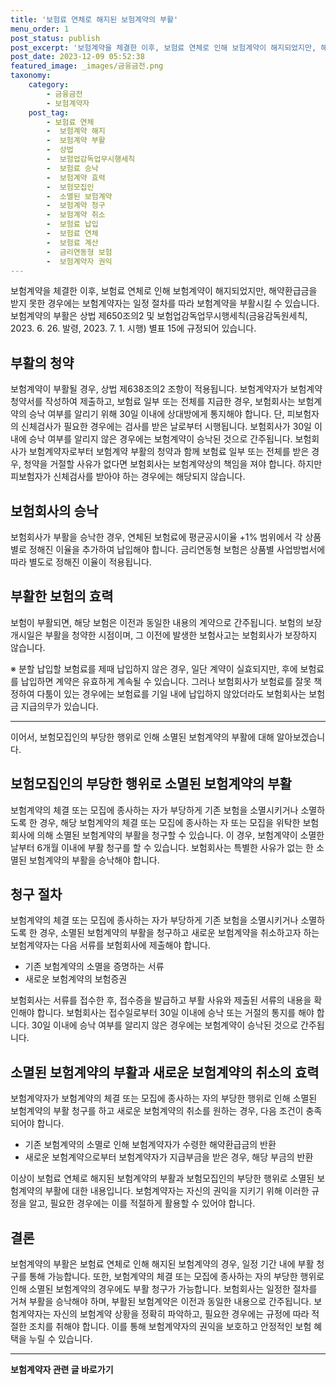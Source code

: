 ```yaml
---
title: '보험료 연체로 해지된 보험계약의 부활'
menu_order: 1
post_status: publish
post_excerpt: '보험계약을 체결한 이후, 보험료 연체로 인해 보험계약이 해지되었지만, 해약환급금을 받지 못한 경우에는 보험계약자는 일정 절차를 따라 보험계약을 부활시킬 수 있습니다. 보험계약의 부활은 상법 제650조의2 및 보험업감독업무시행세칙 금융감독원세칙, 2023. 6. 26. 발령, 2023. 7. 1. 시행  별표 15에 규정되어 있습니다.'
post_date: 2023-12-09 05:52:38
featured_image: _images/금융금전.png
taxonomy:
    category:
        - 금융금전
        - 보험계약자
    post_tag:
        - 보험료 연체
        -  보험계약 해지
        -  보험계약 부활
        -  상법
        -  보험업감독업무시행세칙
        -  보험료 승낙
        -  보험계약 효력
        -  보험모집인
        -  소멸된 보험계약
        -  보험계약 청구
        -  보험계약 취소
        -  보험료 납입
        -  보험료 연체
        -  보험료 계산
        -  금리연동형 보험
        -  보험계약자 권익
---
```



보험계약을 체결한 이후, 보험료 연체로 인해 보험계약이 해지되었지만, 해약환급금을 받지 못한 경우에는 보험계약자는 일정 절차를 따라 보험계약을 부활시킬 수 있습니다. 보험계약의 부활은 상법 제650조의2 및 보험업감독업무시행세칙(금융감독원세칙, 2023. 6. 26. 발령, 2023. 7. 1. 시행) 별표 15에 규정되어 있습니다. 

## 부활의 청약

보험계약이 부활될 경우, 상법 제638조의2 조항이 적용됩니다. 보험계약자가 보험계약 청약서를 작성하여 제출하고, 보험료 일부 또는 전체를 지급한 경우, 보험회사는 보험계약의 승낙 여부를 알리기 위해 30일 이내에 상대방에게 통지해야 합니다. 단, 피보험자의 신체검사가 필요한 경우에는 검사를 받은 날로부터 시행됩니다. 보험회사가 30일 이내에 승낙 여부를 알리지 않은 경우에는 보험계약이 승낙된 것으로 간주됩니다. 보험회사가 보험계약자로부터 보험계약 부활의 청약과 함께 보험료 일부 또는 전체를 받은 경우, 청약을 거절할 사유가 없다면 보험회사는 보험계약상의 책임을 져야 합니다. 하지만 피보험자가 신체검사를 받아야 하는 경우에는 해당되지 않습니다.

## 보험회사의 승낙

보험회사가 부활을 승낙한 경우, 연체된 보험료에 평균공시이율 +1% 범위에서 각 상품별로 정해진 이율을 추가하여 납입해야 합니다. 금리연동형 보험은 상품별 사업방법서에 따라 별도로 정해진 이율이 적용됩니다.

## 부활한 보험의 효력

보험이 부활되면, 해당 보험은 이전과 동일한 내용의 계약으로 간주됩니다. 보험의 보장 개시일은 부활을 청약한 시점이며, 그 이전에 발생한 보험사고는 보험회사가 보장하지 않습니다.

※ 분할 납입할 보험료를 제때 납입하지 않은 경우, 일단 계약이 실효되지만, 후에 보험료를 납입하면 계약은 유효하게 계속될 수 있습니다. 그러나 보험회사가 보험료를 잘못 책정하여 다툼이 있는 경우에는 보험료를 기일 내에 납입하지 않았더라도 보험회사는 보험금 지급의무가 있습니다.

---

이어서, 보험모집인의 부당한 행위로 인해 소멸된 보험계약의 부활에 대해 알아보겠습니다.

## 보험모집인의 부당한 행위로 소멸된 보험계약의 부활

보험계약의 체결 또는 모집에 종사하는 자가 부당하게 기존 보험을 소멸시키거나 소멸하도록 한 경우, 해당 보험계약의 체결 또는 모집에 종사하는 자 또는 모집을 위탁한 보험회사에 의해 소멸된 보험계약의 부활을 청구할 수 있습니다. 이 경우, 보험계약이 소멸한 날부터 6개월 이내에 부활 청구를 할 수 있습니다. 보험회사는 특별한 사유가 없는 한 소멸된 보험계약의 부활을 승낙해야 합니다.

## 청구 절차

보험계약의 체결 또는 모집에 종사하는 자가 부당하게 기존 보험을 소멸시키거나 소멸하도록 한 경우, 소멸된 보험계약의 부활을 청구하고 새로운 보험계약을 취소하고자 하는 보험계약자는 다음 서류를 보험회사에 제출해야 합니다.

- 기존 보험계약의 소멸을 증명하는 서류
- 새로운 보험계약의 보험증권

보험회사는 서류를 접수한 후, 접수증을 발급하고 부활 사유와 제출된 서류의 내용을 확인해야 합니다. 보험회사는 접수일로부터 30일 이내에 승낙 또는 거절의 통지를 해야 합니다. 30일 이내에 승낙 여부를 알리지 않은 경우에는 보험계약이 승낙된 것으로 간주됩니다.

## 소멸된 보험계약의 부활과 새로운 보험계약의 취소의 효력

보험계약자가 보험계약의 체결 또는 모집에 종사하는 자의 부당한 행위로 인해 소멸된 보험계약의 부활 청구를 하고 새로운 보험계약의 취소를 원하는 경우, 다음 조건이 충족되어야 합니다.

- 기존 보험계약의 소멸로 인해 보험계약자가 수령한 해약환급금의 반환
- 새로운 보험계약으로부터 보험계약자가 지급부금을 받은 경우, 해당 부금의 반환

이상이 보험료 연체로 해지된 보험계약의 부활과 보험모집인의 부당한 행위로 소멸된 보험계약의 부활에 대한 내용입니다. 보험계약자는 자신의 권익을 지키기 위해 이러한 규정을 알고, 필요한 경우에는 이를 적절하게 활용할 수 있어야 합니다.

## 결론

보험계약의 부활은 보험료 연체로 인해 해지된 보험계약의 경우, 일정 기간 내에 부활 청구를 통해 가능합니다. 또한, 보험계약의 체결 또는 모집에 종사하는 자의 부당한 행위로 인해 소멸된 보험계약의 경우에도 부활 청구가 가능합니다. 보험회사는 일정한 절차를 거쳐 부활을 승낙해야 하며, 부활된 보험계약은 이전과 동일한 내용으로 간주됩니다. 보험계약자는 자신의 보험계약 상황을 정확히 파악하고, 필요한 경우에는 규정에 따라 적절한 조치를 취해야 합니다. 이를 통해 보험계약자의 권익을 보호하고 안정적인 보험 혜택을 누릴 수 있습니다.
<!-- wp:separator -->
<hr class="wp-block-separator has-alpha-channel-opacity"/>
<!-- /wp:separator -->

<!-- wp:group {"backgroundColor":"base","layout":{"type":"constrained"}} -->
<div class="wp-block-group has-base-background-color has-background"><!-- wp:paragraph {"align":"center","fontSize":"medium"} -->
<p class="has-text-align-center has-large-font-size"><strong>보험계약자 관련 글 바로가기</strong></p>
<!-- /wp:paragraph -->


<!-- wp:latest-posts
{"categories":[{"id":13963,"count":19,"description":"","link":"https://uknowlaw.com/category/%eb%b3%b4%ed%97%98%ea%b3%84%ec%95%bd%ec%9e%90/","name":"보험계약자","slug":"보험계약자","taxonomy":"category","parent":0,"meta":[],"_links":{"self":[{"href":"https://uknowlaw.com/wp-json/wp/v2/categories/13963"}],"collection":[{"href":"https://uknowlaw.com/wp-json/wp/v2/categories"}],"about":[{"href":"https://uknowlaw.com/wp-json/wp/v2/taxonomies/category"}],"wp:post_type":[{"href":"https://uknowlaw.com/wp-json/wp/v2/posts?categories=13963"}],"curies":[{"name":"wp","href":"https://api.w.org/{rel}","templated":true}]}}],"postsToShow":100,"excerptLength":28,"postLayout":"grid","columns":2,"featuredImageAlign":"left","featuredImageSizeSlug":"large","fontSize":"small"} /--></div>
<!-- /wp:group -->